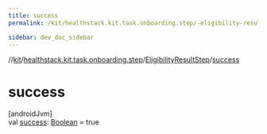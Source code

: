 ```yaml
---
title: success
permalink: /kit/healthstack.kit.task.onboarding.step/-eligibility-result-step/success.html

sidebar: dev_doc_sidebar
---
```

//[kit](../../../kit.html)/[healthstack.kit.task.onboarding.step](../index.html)/[EligibilityResultStep](index.html)/[success](success.html)



# success



[androidJvm]\
val [success](success.html): [Boolean](https://kotlinlang.org/api/latest/jvm/stdlib/kotlin/-boolean/index.html) = true




